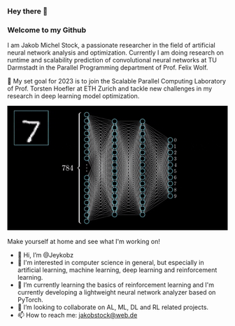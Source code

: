 ### Hey there 👋

### Welcome to my Github
I am Jakob Michel Stock, a passionate researcher in the field of artificial neural network analysis and optimization.
Currently I am doing research on runtime and scalability prediction of convolutional neural networks at TU Darmstadt in the Parallel Programming department of Prof. Felix Wolf.

🌱 My set goal for 2023 is to join the Scalable Parallel Computing Laboratory of Prof. Torsten Hoefler at ETH Zurich and tackle new challenges in my research in deep learning model optimization.

<p align = "center">
<img src = "deep learning gif.gif">
</p>

Make yourself at home and see what I'm working on!




- 👋 Hi, I’m @Jeykobz
- 👀 I'm interested in computer science in general, but especially in artificial learning, machine learning, deep learning and reinforcement learning.
- 🌱 I’m currently learning the basics of reinforcement learning and I'm currently developing a lightweight neural network analyzer based on PyTorch. 
- 💞️ I’m looking to collaborate on AL, ML, DL and RL related projects.
- 📫 How to reach me: jakobstock@web.de

<!---
Jeykobz/Jeykobz is a ✨ special ✨ repository because its `README.md` (this file) appears on your GitHub profile.
You can click the Preview link to take a look at your changes.
--->
